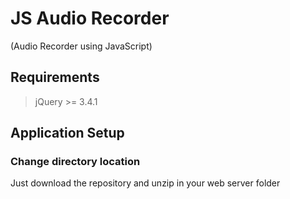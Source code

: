 # JS Audio Recorder #
(Audio Recorder using JavaScript)

## Requirements ##
> jQuery >= 3.4.1  

## Application Setup
### Change directory location
Just download the repository and unzip in your web server folder